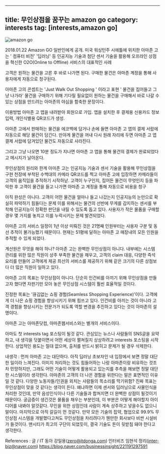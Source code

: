 
---
title: 무인상점을 꿈꾸는 amazon go
category: interests
tag: [interests,amazon go] 
---


![amazon go](https://postfiles.pstatic.net/MjAxODAxMjRfNjYg/MDAxNTE2NzkyMDUyODky.ZjM7aAPyJgYKaBUnEbrB2rQEjihl1Ilhtgw4GrwLBSog.q13aDdOIgCYzZIeJh2OiF4QI0UceXUjf-_we_BJ6GEog.PNG.jjmstars7/image.png?type=w773)

2018.01.22 Amazon GO 일반인에게 공개. 
미국 워싱턴주 시애틀에 위치한 아마존 고는 ' 컴퓨터 비전' '딥러닝' 등 인공지능 기술과 첨단 센서 기술을 활용해 오프라인 상점을 혁신한 O2O(Online to Offline) 서비스의 대표적인 사례

고객은 원하는 물건을 고른 후 바로 나가면 된다. 구매한 물건은 아마존 계정을 통해 사용자에게 자동으로 청구된다.

아마존 고의 콘셉트는 'Just Walk Out Shopping ' 이라고 표현 ' 물건을 집어들고 그냥 나가라'
물건을 구매하기 위해 기다릴 필요없이 원하는 물건을 구매해서 바로 나갈 수 있는 상점을 만드려는 아마존의 야심을 함축한 문장이다. 

이용방법
아마존 고 앱을 내려받아 회원으로 가입. 앱을 설치한 후 결제용 신용카드 정보 입력, 개인식별용 QR코드가 생성. 

아마존 고에서 판매하는 물건을 에코백에 담거나 손에 들면 아마존 고 앱의 결제 서랍에 자동으로 해당 물건이 담긴다. 만야게 물건을 꺼내 다시 원래 자리에 두면 아마존 고 앱 결제 서랍에 담겨있던 물건도 자동으로 사라진다. 

그리고 그냥 나오면 10분 정도가 지나면 아마존 고 앱을 통해 물건의 결제가 완료되었다고 메시지가 날아온다.


무인상점의 원리와 한계
아마존 고는 인공지능 기술과 센서 기술을 활용해 무인상점을 구현
천장에 부착된 수백대의 카메라
QR코드를 찍고 아마존 고에 입장하면 카메라들이 고객의 움직임을 추적하기 시작하낟. 고객이 누구인지, 집어든 물건이 무엇인지 등을 파악한 후 고객이 물건을 들고 나가면 아마존 고 계정을 통해 자동으로 비용을 청구


아직 완성은 아니다. 고객이 어떤 물건을 얼마나 들고 나갔는지 인공지능의 눈만으로 확실히 파악하기 힘들다는 문제
이를 위해서는 물건의 선반에 무게를 감지하는 센서를 부착해 인공지능이 정확한 판단을 내릴 수 있도록 돕고 있다. 사용자가 작은 물품을 구매할 경우 몇 가지를 놓치고 이를 누락시키는 문제 발견되었다. 

아마존 고의 서비스 일정이 1년 이상 미뤄진 것은 21명째 인원부터는 사용자 구분 및 동선 추적이 불가능했기 때문이다. 현재는 51평에 달하는 아마존 고 매장내의 모든 인원을 추적할 수 있게 되었다. 

계산원은 무엇을 해야 하나?
아마존 고는 완벽한 무인상점이 아니다. 내부에는 시스템 관리를 위한 많은 직원이 상주
부족한 물건을 채우고, 고객의 claim 대응, 다양한 즉석 요리를 만들어 고객에게 제공
최선의 서비스를 제공하기 위해 같은 크기의 다른 상점보다 더 많은 직원이 일하고 있다. 

아마존 고의 목표는 무인상점이 아니다. 단순히 인건비를 아끼기 위해 무인상점을 만들고자 했다면 자판기만 모아 놓은 무인상점 시스템이 훨씬 효율적일 것이다. 


진정한 목표는 '끊김없는 쇼핑 경험(Seamless Shopping Experience)'이다. 고객에게 더 나은 쇼핑 경험을 향상시키기 위해 힘쓰고 있다. 인건비를 아끼는 것이 아니라 고객 경험을 향상시키는 전문가가 되도록 역할 변경을 추진하고 있다는 것이 아마존의 설명이다. 

아마존 고는 아마존닷컴, 아마존웹서비스와는 별개의 서비스이다. 

아마도 첫 interests tag 포스팅이 될것 같다. 관심있는 뉴스나 사람들의 SNS글을 요약하고, 내 생각을 덧붙이면서 어떤 세상이 펼쳐질지 상상하려고 interests 포스팅을 시작한다. 상업적인 용도는 절대 없으며, 출처를 반드시 밝히고 문제가 될 경우 삭제한다.

내생각
:  먼저 아마존 고는 대단하다. 아직 딥러닝 초보자인 내 입장에서 보면 정말 대단한 일이라 느껴진다. 이미지 처리하는 것도 힘들어하는 나랑 아마존이랑 비유하는 것조차 민망하지만, 그래도 어떤 기술이 어떻게 활용되고 있는지를 추측을 해보면 정말 대단한 시스템이라 생각한다.
아마존의 고객의 더 나은 경험을 위한다는 말은 표면적인 이유일 것 같다. 다양한 노동자들/인권을 외치는 사람들의 목소리를 막기위함? 진짜 목표는 무인상점이 맞을 것 같다는 생각이 든다. 왜냐하면 이제 센서와 딥러닝으로 사물인식을 처리한 것인데, 만약 음성인식이나 다른 기술들과 합쳐지면 더 완벽한 상점이 될것이기 때문이다.
궁금증이 생긴것은 물품을 채우는 부분인데, 이 부분은 어떻게 해야할지 아이디어를 내봐야 알것같다. 무인을 위한 상점인데 사람이 계속 상주하고 넣을수도 없으니 말이다. 
 마지막으로 아직 갈길이 먼 것같다. 만약 모든 기술의 집약, 협업으로 99.9% 무인상점 시스템을 개발했다고쳐도 무인상점을 차리려다가 웬만한 회사보다 비싼 시설비가 들것이다. 맨시티가 최고의 구단이 되었듯이, 결국 기술도 돈이 뒷받침 돼야 한다고 생각한다.


References : 
글 / IT 동아 강일용(zero@itdonga.com)
인터비즈 임현석 정리(inter-biz@naver.com)
https://blog.naver.com/businessinsight/221191297591
